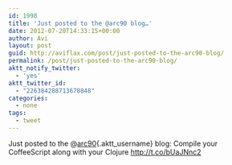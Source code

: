 ```yaml
---
id: 1998
title: 'Just posted to the @arc90 blog…'
date: 2012-07-20T14:33:15+00:00
author: Avi
layout: post
guid: http://aviflax.com/post/just-posted-to-the-arc90-blog/
permalink: /post/just-posted-to-the-arc90-blog/
aktt_notify_twitter:
  - 'yes'
aktt_twitter_id:
  - "226384288713678848"
categories:
  - none
tags:
  - tweet
---
```

Just posted to the @[arc90](http://twitter.com/arc90){.aktt_username} blog: Compile your CoffeeScript along with your Clojure <a href="http://t.co/bUaJNnc2" rel="nofollow">http://t.co/bUaJNnc2</a>